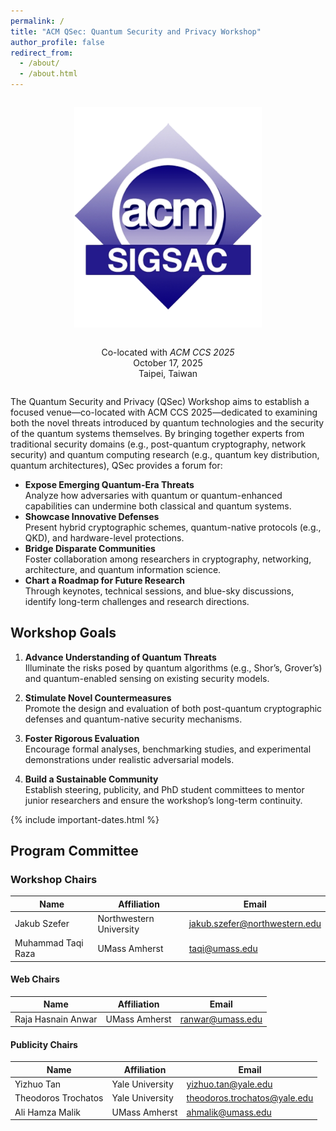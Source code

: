 ```yaml
---
permalink: /
title: "ACM QSec: Quantum Security and Privacy Workshop"
author_profile: false
redirect_from: 
  - /about/
  - /about.html
---
```


<div style="text-align: center; margin: 2em 0;">
  <img src="/images/logo.png" alt="ACM Logo" style="max-width: 300px; height: auto;" />
</div>
<div style="text-align: center; margin-bottom: 2em;">
  Co-located with <i>ACM CCS 2025</i><br>
  October 17, 2025<br>
  Taipei, Taiwan
</div>

The Quantum Security and Privacy (QSec) Workshop aims to establish a focused venue—co-located with ACM CCS 2025—dedicated to examining both the novel threats introduced by quantum technologies and the security of the quantum systems themselves. By bringing together experts from traditional security domains (e.g., post-quantum cryptography, network security) and quantum computing research (e.g., quantum key distribution, quantum architectures), QSec provides a forum for:

- **Expose Emerging Quantum-Era Threats**  
  Analyze how adversaries with quantum or quantum-enhanced capabilities can undermine both classical and quantum systems.  
- **Showcase Innovative Defenses**  
  Present hybrid cryptographic schemes, quantum-native protocols (e.g., QKD), and hardware-level protections.  
- **Bridge Disparate Communities**  
  Foster collaboration among researchers in cryptography, networking, architecture, and quantum information science.  
- **Chart a Roadmap for Future Research**  
  Through keynotes, technical sessions, and blue-sky discussions, identify long-term challenges and research directions.

## Workshop Goals

1. **Advance Understanding of Quantum Threats**  
   Illuminate the risks posed by quantum algorithms (e.g., Shor’s, Grover’s) and quantum-enabled sensing on existing security models.

2. **Stimulate Novel Countermeasures**  
   Promote the design and evaluation of both post-quantum cryptographic defenses and quantum-native security mechanisms.

3. **Foster Rigorous Evaluation**  
   Encourage formal analyses, benchmarking studies, and experimental demonstrations under realistic adversarial models.

4. **Build a Sustainable Community**  
   Establish steering, publicity, and PhD student committees to mentor junior researchers and ensure the workshop’s long-term continuity.

{% include important-dates.html %}

## Program Committee

### Workshop Chairs
| Name                   | Affiliation              | Email                                                |
| ---------------------- | ------------------------ | ---------------------------------------------------- |
| Jakub Szefer           | Northwestern University  | [jakub.szefer@northwestern.edu](mailto:jakub.szefer@northwestern.edu) |
| Muhammad Taqi Raza     | UMass Amherst            | [taqi@umass.edu](mailto:taqi@umass.edu)              |

#### Web Chairs
| Name                   | Affiliation              | Email                                                |
| ---------------------- | ------------------------ | ---------------------------------------------------- |
| Raja Hasnain Anwar     | UMass Amherst            | [ranwar@umass.edu](mailto:ranwar@umass.edu)          |

#### Publicity Chairs
| Name                   | Affiliation              | Email                                                |
| ---------------------- | ------------------------ | ---------------------------------------------------- |
| Yizhuo Tan           | Yale University  | [yizhuo.tan@yale.edu](mailto:yizhuo.tan@yale.edu) |
| Theodoros Trochatos  | Yale University  | [theodoros.trochatos@yale.edu](mailto:theodoros.trochatos@yale.edu) |
| Ali Hamza Malik     | UMass Amherst            | [ahmalik@umass.edu](mailto:ahmalik@umass.edu)              |
